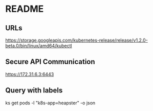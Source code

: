 # README

## URLs
https://storage.googleapis.com/kubernetes-release/release/v1.2.0-beta.0/bin/linux/amd64/kubectl

## Secure API Communication

https://172.31.6.3:6443

## Query with labels

ks get pods -l "k8s-app=heapster" -o json
